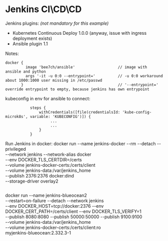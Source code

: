 # Jenkins CI\CD\CD
Jenkins plugins: _(not mandatory for this example)_
- Kubernetes Continuous Deploy 1.0.0 (anyway, issue with ingress deployment exists)
- Ansible plugin 1.1

Notes:
```
docker {
         image 'bee7ch/ansible'                   // image with ansible and python 
         args '-it -u 0:0 --entrypoint='          // -u 0:0 workaround about 1000:1000 user missing in /etc/passwd
       }                                          // '--entrypoint=' override entrypoint to empty, because jenkins has own entrypoint
```
kubeconfig in env for ansible to connect:
```
           steps {
               withCredentials([file(credentialsId: 'kube-config-microk8s', variable: 'KUBECONFIG')]) {
                    ...
                    ...
               }
           }
```
Run Jenkins in docker:
docker run --name jenkins-docker --rm --detach --privileged \
--network jenkins --network-alias docker \
--env DOCKER_TLS_CERTDIR=/certs \
--volume jenkins-docker-certs:/certs/client \
--volume jenkins-data:/var/jenkins_home \
--publish 2376:2376 docker:dind \
--storage-driver overlay2
```
```
docker run --name jenkins-blueocean2 \
--restart=on-failure --detach --network jenkins \
--env DOCKER_HOST=tcp://docker:2376 --env DOCKER_CERT_PATH=/certs/client --env DOCKER_TLS_VERIFY=1 \
--publish 8080:8080 --publish 50000:50000 --publish 9100:9100 \
--volume jenkins-data:/var/jenkins_home \
--volume jenkins-docker-certs:/certs/client:ro \
myjenkins-blueocean:2.332.3-1
```